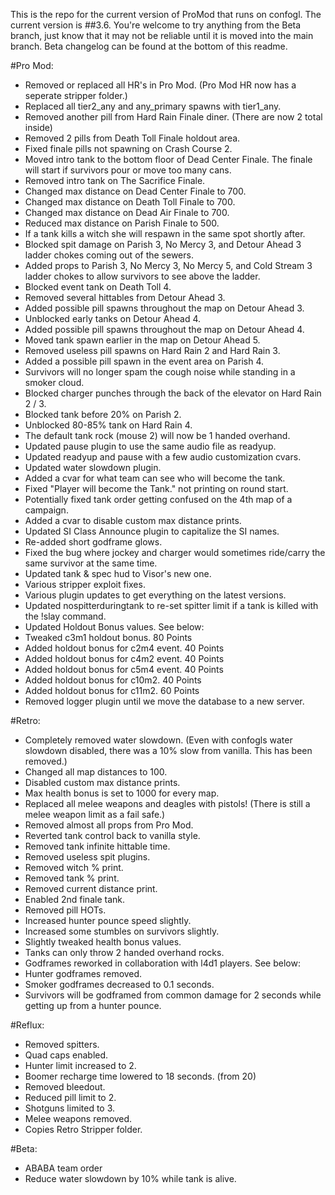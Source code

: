 This is the repo for the current version of ProMod that runs on confogl. The current version is ##3.6. You're welcome to try anything from the Beta branch, just know that it may not be reliable until it is moved into the main branch. Beta changelog can be found at the bottom of this readme.

#Pro Mod:
- Removed or replaced all HR's in Pro Mod. (Pro Mod HR now has a seperate stripper folder.)
- Replaced all tier2_any and any_primary spawns with tier1_any.
- Removed another pill from Hard Rain Finale diner. (There are now 2 total inside)
- Removed 2 pills from Death Toll Finale holdout area.
- Fixed finale pills not spawning on Crash Course 2.
- Moved intro tank to the bottom floor of Dead Center Finale. The finale will start if survivors pour or move too many cans.
- Removed intro tank on The Sacrifice Finale.
- Changed max distance on Dead Center Finale to 700.
- Changed max distance on Death Toll Finale to 700.
- Changed max distance on Dead Air Finale to 700.
- Reduced max distance on Parish Finale to 500.
- If a tank kills a witch she will respawn in the same spot shortly after.
- Blocked spit damage on Parish 3, No Mercy 3, and Detour Ahead 3 ladder chokes coming out of the sewers.
- Added props to Parish 3, No Mercy 3, No Mercy 5, and Cold Stream 3 ladder chokes to allow survivors to see above the ladder.
- Blocked event tank on Death Toll 4.
- Removed several hittables from Detour Ahead 3.
- Added possible pill spawns throughout the map on Detour Ahead 3.
- Unblocked early tanks on Detour Ahead 4.
- Added possible pill spawns throughout the map on Detour Ahead 4.
- Moved tank spawn earlier in the map on Detour Ahead 5.
- Removed useless pill spawns on Hard Rain 2 and Hard Rain 3.
- Added a possible pill spawn in the event area on Parish 4.
- Survivors will no longer spam the cough noise while standing in a smoker cloud.
- Blocked charger punches through the back of the elevator on Hard Rain 2 / 3.
- Blocked tank before 20% on Parish 2.
- Unblocked 80-85% tank on Hard Rain 4.
- The default tank rock (mouse 2) will now be 1 handed overhand.
- Updated pause plugin to use the same audio file as readyup.
- Updated readyup and pause with a few audio customization cvars.
- Updated water slowdown plugin.
- Added a cvar for what team can see who will become the tank.
- Fixed "Player will become the Tank." not printing on round start.
- Potentially fixed tank order getting confused on the 4th map of a campaign.
- Added a cvar to disable custom max distance prints.
- Updated SI Class Announce plugin to capitalize the SI names.
- Re-added short godframe glows.
- Fixed the bug where jockey and charger would sometimes ride/carry the same survivor at the same time.
- Updated tank & spec hud to Visor's new one.
- Various stripper exploit fixes.
- Various plugin updates to get everything on the latest versions.
- Updated nospitterduringtank to re-set spitter limit if a tank is killed with the !slay command.
- Updated Holdout Bonus values. See below:
- Tweaked c3m1 holdout bonus. 80 Points
- Added holdout bonus for c2m4 event. 40 Points
- Added holdout bonus for c4m2 event. 40 Points
- Added holdout bonus for c5m4 event. 40 Points
- Added holdout bonus for c10m2. 40 Points
- Added holdout bonus for c11m2. 60 Points
- Removed logger plugin until we move the database to a new server.

#Retro:
- Completely removed water slowdown. (Even with confogls water slowdown disabled, there was a 10% slow from vanilla. This has been removed.)
- Changed all map distances to 100.
- Disabled custom max distance prints.
- Max health bonus is set to 1000 for every map.
- Replaced all melee weapons and deagles with pistols! (There is still a melee weapon limit as a fail safe.)
- Removed almost all props from Pro Mod.
- Reverted tank control back to vanilla style.
- Removed tank infinite hittable time.
- Removed useless spit plugins.
- Removed witch % print.
- Removed tank % print.
- Removed current distance print.
- Enabled 2nd finale tank.
- Removed pill HOTs.
- Increased hunter pounce speed slightly.
- Increased some stumbles on survivors slightly.
- Slightly tweaked health bonus values.
- Tanks can only throw 2 handed overhand rocks.
- Godframes reworked in collaboration with l4d1 players. See below:
- Hunter godframes removed.
- Smoker godframes decreased to 0.1 seconds.
- Survivors will be godframed from common damage for 2 seconds while getting up from a hunter pounce.

#Reflux:
- Removed spitters.
- Quad caps enabled.
- Hunter limit increased to 2.
- Boomer recharge time lowered to 18 seconds. (from 20)
- Removed bleedout.
- Reduced pill limit to 2.
- Shotguns limited to 3.
- Melee weapons removed.
- Copies Retro Stripper folder.


#Beta:
- ABABA team order
- Reduce water slowdown by 10% while tank is alive.
